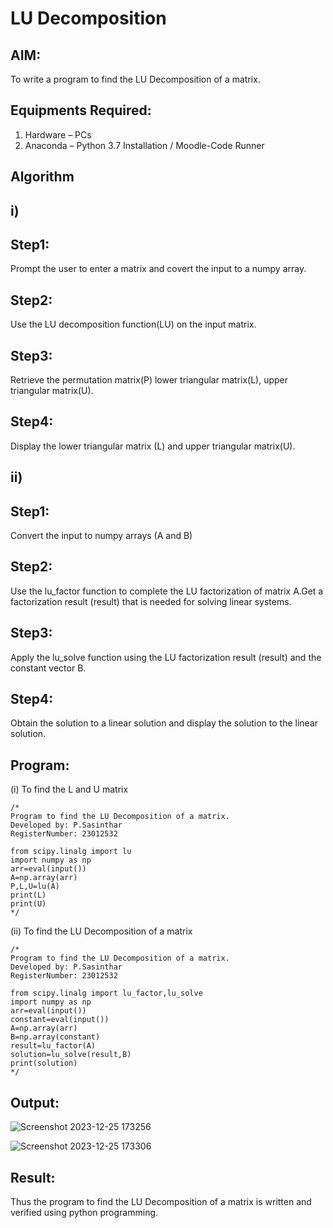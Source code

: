 # LU Decomposition 

## AIM:
To write a program to find the LU Decomposition of a matrix.

## Equipments Required:
1. Hardware – PCs
2. Anaconda – Python 3.7 Installation / Moodle-Code Runner

## Algorithm

## i)
## Step1:
Prompt the user to enter a matrix and covert the input to a numpy array.
## Step2:
Use the LU decomposition function(LU) on the input matrix.
## Step3:
Retrieve the permutation matrix(P) lower triangular matrix(L), upper triangular matrix(U).
## Step4:
Display the lower triangular matrix (L) and upper triangular matrix(U).

## ii) 
## Step1:
Convert the input to numpy arrays (A and B)
## Step2:
Use the lu_factor function to complete the LU factorization of matrix A.Get a factorization result (result) that  is needed for solving linear systems.
## Step3:
Apply the lu_solve function using the LU factorization result (result) and the constant vector B.
## Step4:
Obtain the solution to a linear solution and display the solution to the linear solution.

## Program:
(i) To find the L and U matrix
```
/*
Program to find the LU Decomposition of a matrix.
Developed by: P.Sasinthar
RegisterNumber: 23012532

from scipy.linalg import lu
import numpy as np
arr=eval(input())
A=np.array(arr)
P,L,U=lu(A)
print(L)
print(U)
*/
```
(ii) To find the LU Decomposition of a matrix
```
/*
Program to find the LU Decomposition of a matrix.
Developed by: P.Sasinthar
RegisterNumber: 23012532

from scipy.linalg import lu_factor,lu_solve
import numpy as np
arr=eval(input())
constant=eval(input())
A=np.array(arr)
B=np.array(constant)
result=lu_factor(A)
solution=lu_solve(result,B)
print(solution)
*/
```

## Output:
![Screenshot 2023-12-25 173256](https://github.com/sasintharparanthaman/LU-Decomposition/assets/145743219/72ac43ef-522e-468e-9184-84a5cb8da180)

![Screenshot 2023-12-25 173306](https://github.com/sasintharparanthaman/LU-Decomposition/assets/145743219/f3057552-32f4-44bc-bd52-8780996cb7fa)

## Result:
Thus the program to find the LU Decomposition of a matrix is written and verified using python programming.

